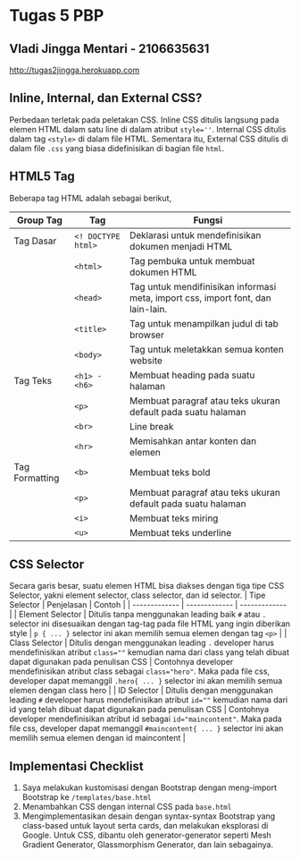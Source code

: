 # Tugas 5 PBP
## Vladi Jingga Mentari - 2106635631

http://tugas2jingga.herokuapp.com

## Inline, Internal, dan External CSS?
Perbedaan terletak pada peletakan CSS. Inline CSS ditulis langsung pada elemen HTML dalam satu line di dalam atribut `style=''`.
Internal CSS ditulis dalam tag `<style>` di dalam file HTML. Sementara itu, External CSS ditulis 
di dalam file `.css` yang biasa didefinisikan di bagian <head> file `html`.

## HTML5 Tag
Beberapa tag HTML adalah sebagai berikut,

| Group Tag | Tag | Fungsi | 
| ------------- | ------------- | ------------- |
| Tag Dasar | `<! DOCTYPE html>` | Deklarasi untuk mendefinisikan dokumen menjadi HTML |
| | `<html>` | Tag pembuka untuk membuat dokumen HTML |
| | `<head>` | Tag untuk mendifinisikan informasi meta, import css, import font, dan lain-lain. |
| | `<title>` | Tag untuk menampilkan judul di tab browser |
| | `<body>` | Tag untuk meletakkan semua konten website |
| Tag Teks | `<h1> - <h6>` | Membuat heading pada suatu halaman |
|  | `<p>` | Membuat paragraf atau teks ukuran default pada suatu halaman |
|  | `<br>` | Line break |
|  | `<hr>` | Memisahkan antar konten dan elemen |
| Tag Formatting | `<b>` | Membuat teks bold |
|  | `<p>` | Membuat paragraf atau teks ukuran default pada suatu halaman |
|  | `<i>` | Membuat teks miring |
|  | `<u>` | Membuat teks underline |

## CSS Selector
Secara garis besar, suatu elemen HTML bisa diakses dengan tiga tipe CSS Selector, yakni element selector, class selector, dan id selector.
| Tipe Selector | Penjelasan | Contoh | 
| ------------- | ------------- | ------------- |
| Element Selector | Ditulis tanpa menggunakan leading baik `#` atau `.` selector ini disesuaikan dengan tag-tag pada file HTML yang ingin diberikan style | `p { ... }` selector ini akan memilih semua elemen dengan tag `<p>` |
| Class Selector | Ditulis dengan menggunakan leading `.` developer harus mendefinisikan atribut `class=""` kemudian nama dari class yang telah dibuat dapat digunakan pada penulisan CSS | Contohnya developer mendefinisikan atribut class sebagai `class="hero"`. Maka pada file css, developer dapat memanggil `.hero{ ... }` selector ini akan memilih semua elemen dengan class hero |
| ID Selector | Ditulis dengan menggunakan leading `#` developer harus mendefinisikan atribut `id=""` kemudian nama dari id yang telah dibuat dapat digunakan pada penulisan CSS | Contohnya developer mendefinisikan atribut id sebagai `id="maincontent"`. Maka pada file css, developer dapat memanggil `#maincontent{ ... }` selector ini akan memilih semua elemen dengan id maincontent |

## Implementasi Checklist
1. Saya melakukan kustomisasi dengan Bootstrap dengan meng-import Bootstrap ke `/templates/base.html`
2. Menambahkan CSS dengan internal CSS pada `base.html`
3. Mengimplementasikan desain dengan syntax-syntax Bootstrap yang class-based untuk layout serta cards, dan melakukan eksplorasi di Google. Untuk CSS, dibantu oleh generator-generator seperti Mesh Gradient Generator, Glassmorphism Generator, dan lain sebagainya.

